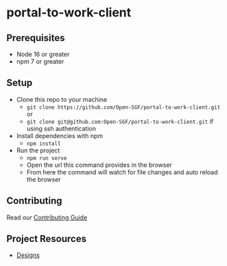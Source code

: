 # portal-to-work-client

## Prerequisites

-   Node 16 or greater
-   npm 7 or greater

## Setup

-   Clone this repo to your machine
    -   `git clone https://github.com/Open-SGF/portal-to-work-client.git` or
    -   `git clone git@github.com:Open-SGF/portal-to-work-client.git` if using ssh authentication
-   Install dependencies with npm
    -   `npm install`
-   Run the project
    -   `npm run serve`
    -   Open the url this command provides in the browser
    -   From here the command will watch for file changes and auto reload the browser

## Contributing

Read our [Contributing Guide](CONTRIBUTING.md)

## Project Resources

-   [Designs](https://xd.adobe.com/view/65635d18-db65-46fd-9f00-4c4b25e4d8c4-3030/screen/03330499-a757-43b0-93f4-b055b154bdc4/)
